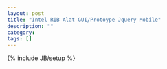 ```yaml
---
layout: post
title: "Intel RIB Alat GUI/Protoype Jquery Mobile"
description: ""
category: 
tags: []
---
```

{% include JB/setup %}
